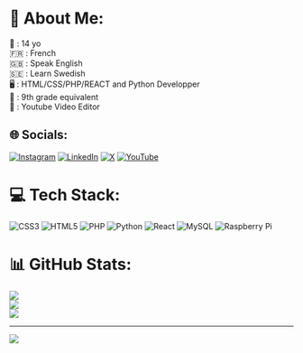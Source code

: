 # 💫 About Me:
🧓 : 14 yo<br>🇫🇷 : French<br>🇬🇧 : Speak English<br>🇸🇪 : Learn Swedish<br>🖥️ : HTML/CSS/PHP/REACT and Python Developper<br>💼 : 9th grade equivalent<br>🎥 : Youtube Video Editor 


## 🌐 Socials:
[![Instagram](https://img.shields.io/badge/Instagram-%23E4405F.svg?logo=Instagram&logoColor=white)](https://instagram.com/anatole_cpl) [![LinkedIn](https://img.shields.io/badge/LinkedIn-%230077B5.svg?logo=linkedin&logoColor=white)](https://linkedin.com/in/anatole-capelle-76601a254) [![X](https://img.shields.io/badge/X-black.svg?logo=X&logoColor=white)](https://x.com/anatole_yt) [![YouTube](https://img.shields.io/badge/YouTube-%23FF0000.svg?logo=YouTube&logoColor=white)](https://youtube.com/@Anatolee01) 

# 💻 Tech Stack:
![CSS3](https://img.shields.io/badge/css3-%231572B6.svg?style=for-the-badge&logo=css3&logoColor=white) ![HTML5](https://img.shields.io/badge/html5-%23E34F26.svg?style=for-the-badge&logo=html5&logoColor=white) ![PHP](https://img.shields.io/badge/php-%23777BB4.svg?style=for-the-badge&logo=php&logoColor=white) ![Python](https://img.shields.io/badge/python-3670A0?style=for-the-badge&logo=python&logoColor=ffdd54) ![React](https://img.shields.io/badge/react-%2320232a.svg?style=for-the-badge&logo=react&logoColor=%2361DAFB) ![MySQL](https://img.shields.io/badge/mysql-4479A1.svg?style=for-the-badge&logo=mysql&logoColor=white) ![Raspberry Pi](https://img.shields.io/badge/-RaspberryPi-C51A4A?style=for-the-badge&logo=Raspberry-Pi)

# 📊 GitHub Stats:
![](https://github-readme-stats.vercel.app/api?username=Anatoleee&theme=radical&hide_border=false&include_all_commits=false&count_private=false)<br/>
![](https://github-readme-streak-stats.herokuapp.com/?user=Anatoleee&theme=radical&hide_border=false)<br/>
![](https://github-readme-stats.vercel.app/api/top-langs/?username=Anatoleee&theme=radical&hide_border=false&include_all_commits=false&count_private=false&layout=compact)

---
[![](https://visitcount.itsvg.in/api?id=Anatoleee&icon=0&color=0)](https://visitcount.itsvg.in)

<!-- Proudly created with GPRM ( https://gprm.itsvg.in ) -->
